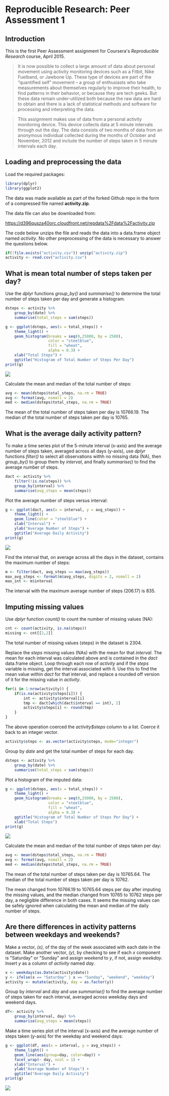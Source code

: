 # Reproducible Research: Peer Assessment 1

## Introduction

This is the first Peer Assessment assignment for Coursera's *Reproducible
Research* course, April 2015.

> It is now possible to collect a large amount of data about personal movement using activity monitoring devices such as a Fitbit, Nike Fuelband, or Jawbone Up. These type of devices are part of the “quantified self” movement – a group of enthusiasts who take measurements about themselves regularly to improve their health, to find patterns in their behavior, or because they are tech geeks. But these data remain under-utilized both because the raw data are hard to obtain and there is a lack of statistical methods and software for processing and interpreting the data.

> This assignment makes use of data from a personal activity monitoring device. This device collects data at 5 minute intervals through out the day. The data consists of two months of data from an anonymous individual collected during the months of October and November, 2012 and include the number of steps taken in 5 minute intervals each day.

## Loading and preprocessing the data

Load the required packages:


```r
library(dplyr)
library(ggplot2)
```

The data was made available as part of the forked Github repo in the form of a
compressed file named **activity.zip**.

The data file can also be downloaded from:

https://d396qusza40orc.cloudfront.net/repdata%2Fdata%2Factivity.zip

The code below unzips the file and
reads the data into a data.frame object named *activity*.  No
other preprocessing of the data is necessary to answer the questions below.


```r
if(!file.exists("activity.csv")) unzip("activity.zip")
activity <- read.csv("activity.csv")
```

## What is mean total number of steps taken per day?

Use the *dplyr* functions *group_by()* and *summarise()* to determine the
total number of steps taken per day and generate a histogram.


```r
dsteps <- activity %>%
    group_by(date) %>%
    summarise(total_steps = sum(steps))
```


```r
g <- ggplot(dsteps, aes(x = total_steps)) +
    theme_light() +
    geom_histogram(breaks = seq(0,25000, by = 2500),
                   color = "steelblue",
                   fill = "wheat",
                   alpha = 0.3) +
    xlab("Total Steps") +
    ggtitle("Histogram of Total Number of Steps Per Day")
print(g)
```

![](PA1_template_files/figure-html/unnamed-chunk-4-1.png) 

Calculate the mean and median of the total number of steps:


```r
avg <- mean(dsteps$total_steps, na.rm = TRUE)
avg <- format(avg, nsmall = 2)
med <- median(dsteps$total_steps, na.rm = TRUE)
```

The mean of the total number of steps taken per day is 10766.19.  The median of
the total number of steps taken per day is 10765.

## What is the average daily activity pattern?

To make a time series plot of the 5-minute interval (x-axis) and the average
number of steps taken, averaged across all days (y-axis), use *dplyr* functions
*filter()* to select all observations withh no missing data (NA), then
*group_by()* to group them by *interval*, and finally *summarise()* to find
the average number of steps.


```r
dact <- activity %>%
    filter(!is.na(steps)) %>%
    group_by(interval) %>%
    summarise(avg_steps = mean(steps))
```

Plot the average number of steps versus interval:


```r
g <- ggplot(dact, aes(x = interval, y = avg_steps)) +
    theme_light() +
    geom_line(color = "steelblue") +
    xlab("Interval") +
    ylab("Average Number of Steps") +
    ggtitle("Average Daily Activity")
print(g)
```

![](PA1_template_files/figure-html/unnamed-chunk-7-1.png) 

Find the interval that, on average across all the days in the dataset, contains
the maximum number of steps:


```r
m <- filter(dact, avg_steps == max(avg_steps))
max_avg_steps <- format(m$avg_steps, digits = 2, nsmall = 2)
max_int <- m$interval
```

The interval with the maximum average number of steps (206.17)
is 835.

## Imputing missing values

Use *dplyr* function *count()* to count the number of missing values (NA):


```r
cnt <- count(activity, is.na(steps))
missing <- cnt[[2,2]]
```

The total number of missing values (steps) in the dataset is 2304.

Replace the *steps* missing values (NAs) with the mean for that *interval*.
The mean for each interval was calculated above and is contained in the
*dact* data.frame object.  Loop through each row of *activity* and if the
*steps* variable is missing, get the interval associated with it.  Use this
to find the mean value within *dact* for that interval, and replace a
rounded off version of it for the missing value in *activity*.


```r
for(i in 1:nrow(activity)) {
    if(is.na(activity$steps[i])) {
        int <- activity$interval[i]
        tmp <- dact[which(dact$interval == int), 2]
        activity$steps[i] <- round(tmp)
    }
}
```

The above operation coerced the *activity$steps* column to a list.
Coerce it back to an integer vector.


```r
activity$steps <- as.vector(activity$steps, mode="integer")
```

Group by *date* and get the total number of steps for each day.


```r
dsteps <- activity %>%
    group_by(date) %>%
    summarise(total_steps = sum(steps))
```


Plot a histogram of the imputed data:


```r
g <- ggplot(dsteps, aes(x = total_steps)) +
    theme_light() +
    geom_histogram(breaks = seq(0,25000, by = 2500),
                   color = "steelblue",
                   fill = "wheat",
                   alpha = 0.3) +
    ggtitle("Histogram of Total Number of Steps Per Day") +
    xlab("Total Steps")
print(g)
```

![](PA1_template_files/figure-html/unnamed-chunk-13-1.png) 

Calculate the mean and median of the total number of steps taken per day:


```r
avg <- mean(dsteps$total_steps, na.rm = TRUE)
avg <- format(avg, nsmall = 2)
med <- median(dsteps$total_steps, na.rm = TRUE)
```

The mean of the total number of steps taken per day is 10765.64.  The median of
the total number of steps taken per day is 10762.

The mean changed from 10766.19 to 10765.64 steps per day after imputing the
missing values, and the median changed from 10765 to 10762 steps per day,
a negligible difference in both cases.  It seems the missing values can be
safely ignored when calculating the mean and median of the daily number
of steps.

## Are there differences in activity patterns between weekdays and weekends?

Make a vector, *(x)*, of the day of the week associated with each date in the
dataset.  Make another vector, *(y)*, by checking to see if each *x*
component is "Saturday" or "Sunday" and assign *weekend* to *y*, if not,
assign *weekday*.  Insert *y* as a column of *activity* named *day*.


```r
x <- weekdays(as.Date(activity$date))
y <- ifelse(x == "Saturday" | x == "Sunday", "weekend", "weekday")
activity <- mutate(activity, day = as.factor(y))
```

Group by *interval* and *day* and use *summarise()* to find the average
number of steps taken for each interval, averaged across weekday days and
weekend days.


```r
df<- activity %>%
    group_by(interval, day) %>%
    summarise(avg_steps = mean(steps))
```

Make a time series plot of the interval (x-axis) and the average number
of steps taken (y-axis) for the weekday and weekend days:


```r
g <- ggplot(df, aes(x = interval, y = avg_steps)) +
    theme_light() +
    geom_line(aes(group=day, color=day)) +
    facet_wrap(~ day, ncol = 1) +
    xlab("Interval") +
    ylab("Average Number of Steps") +
    ggtitle("Average Daily Activity")
print(g)
```

![](PA1_template_files/figure-html/unnamed-chunk-17-1.png) 

